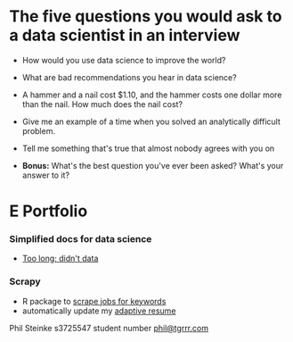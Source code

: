 # The five questions you would ask to a data scientist in an interview 

- How would you use data science to improve the world?

- What are bad recommendations you hear in data science?

- A hammer and a nail cost $1.10, and the hammer costs one dollar more than the nail. How much does the nail cost?

- Give me an example of a time when you solved an analytically difficult problem.

- Tell me something that's true that almost nobody agrees with you on

- **Bonus:** What's the best question you've ever been asked? What's your answer to it?

# E Portfolio

### Simplified docs for data science

- [Too long; didn't data]

### Scrapy


- R package to [scrape jobs for keywords]
- automatically update my [adaptive resume]

[scrape jobs for keywords]: https://github.com/tgrrr/r-scraper-framework
[adaptive resume]: http://resume.botbotdot.com
[Too long; didn't data]: http://tldd.netlify.com/


Phil Steinke
s3725547 student number
phil@tgrrr.com